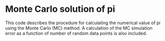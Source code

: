 # Monte Carlo solution of pi
This code describes the procedure for calculating the numerical value of pi using the Monte Carlo (MC) method.
A calculation of the MC simulation error as a function of number of random data points is also included.
